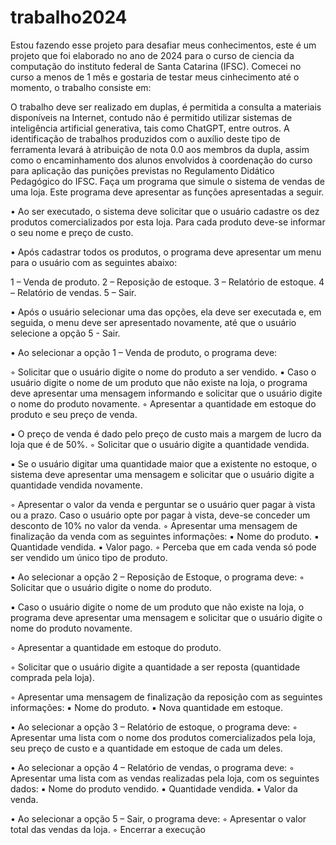 # trabalho2024

Estou fazendo esse projeto para desafiar meus conhecimentos, este é um projeto que foi elaborado no ano de 2024 para o 
curso de ciencia da computação do instituto federal de Santa Catarina (IFSC).
Comecei no curso a menos de 1 mês e gostaria de testar meus cinhecimento até o momento, o trabalho consiste em:

 O trabalho deve ser realizado em duplas, é permitida a consulta a materiais disponíveis na
 Internet, contudo não é permitido utilizar sistemas de inteligência artificial generativa, tais como
 ChatGPT, entre outros. A identificação de trabalhos produzidos com o auxílio deste tipo de
 ferramenta levará à atribuição de nota 0.0 aos membros da dupla, assim como o encaminhamento
 dos alunos envolvidos à coordenação do curso para aplicação das punições previstas no
 Regulamento Didático Pedagógico do IFSC.
 Faça um programa que simule o sistema de vendas de uma loja. Este programa deve apresentar
 as funções apresentadas a seguir.


 • Ao ser executado, o sistema deve solicitar que o usuário cadastre os dez produtos
 comercializados por esta loja. Para cada produto deve-se informar o seu nome e preço de
 custo.


 • Após cadastrar todos os produtos, o programa deve apresentar um menu para o usuário
 com as seguintes abaixo: 

1 – Venda de produto.
 2 – Reposição de estoque.
 3 – Relatório de estoque.
 4 – Relatório de vendas.
 5 – Sair.
 
 • Após o usuário selecionar uma das opções, ela deve ser executada e, em seguida, o menu
 deve ser apresentado novamente, até que o usuário selecione a opção 5 - Sair.

 • Ao selecionar a opção 1 – Venda de produto, o programa deve:


 ◦ Solicitar que o usuário digite o nome do produto a ser vendido. 
▪ Caso o usuário digite o nome de um produto que não existe na loja, o programa
 deve apresentar uma mensagem informando e solicitar que o usuário digite o nome
 do produto novamente.
 ◦ Apresentar a quantidade em estoque do produto e seu preço de venda. 

▪ O preço de venda é dado pelo preço de custo mais a margem de lucro da loja que
 é de 50%.
 ◦ Solicitar que o usuário digite a quantidade vendida.

 ▪ Se o usuário digitar uma quantidade maior que a existente no estoque, o sistema
 deve apresentar uma mensagem e solicitar que o usuário digite a quantidade
 vendida novamente.

 ◦ Apresentar o valor da venda e perguntar se o usuário quer pagar à vista ou a prazo.
 Caso o usuário opte por pagar à vista, deve-se conceder um desconto de 10% no valor
 da venda.
 ◦ Apresentar uma mensagem de finalização da venda com as seguintes informações:
 ▪ Nome do produto.
 ▪ Quantidade vendida.
 ▪ Valor pago.
 ◦ Perceba que em cada venda só pode ser vendido um único tipo de produto.


• Ao selecionar a opção 2 – Reposição de Estoque, o programa deve:
 ◦ Solicitar que o usuário digite o nome do produto.

 ▪ Caso o usuário digite o nome de um produto que não existe na loja, o programa
 deve apresentar uma mensagem e solicitar que o usuário digite o nome do produto
 novamente. 

◦ Apresentar a quantidade em estoque do produto. 

◦ Solicitar que o usuário digite a quantidade a ser reposta (quantidade comprada pela
 loja).

 ◦ Apresentar uma mensagem de finalização da reposição com as seguintes informações:
 ▪ Nome do produto.
 ▪ Nova quantidade em estoque.


 • Ao selecionar a opção 3 – Relatório de estoque, o programa deve:
 ◦ Apresentar uma lista com o nome dos produtos comercializados pela loja, seu preço de
 custo e a quantidade em estoque de cada um deles.


 • Ao selecionar a opção 4 – Relatório de vendas, o programa deve:
 ◦ Apresentar uma lista com as vendas realizadas pela loja, com os seguintes dados:
 ▪ Nome do produto vendido.
 ▪ Quantidade vendida.
 ▪ Valor da venda.


 • Ao selecionar a opção 5 – Sair, o programa deve:
 ◦ Apresentar o valor total das vendas da loja.
 ◦ Encerrar a execução
